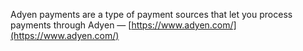 Adyen payments are a type of payment sources that let you process payments through Adyen — [https://www.adyen.com/](https://www.adyen.com/)
